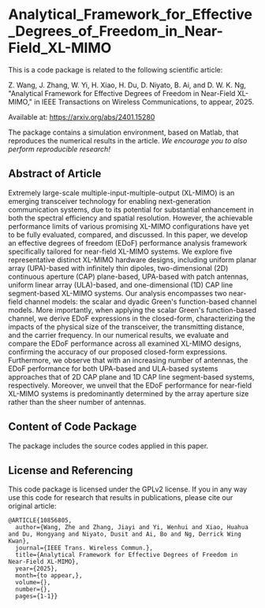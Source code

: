 # Analytical_Framework_for_Effective_Degrees_of_Freedom_in_Near-Field_XL-MIMO

This is a code package is related to the following scientific article:

Z. Wang, J. Zhang, W. Yi, H. Xiao, H. Du, D. Niyato, B. Ai, and D. W. K. Ng, "Analytical Framework for Effective Degrees of Freedom in Near-Field XL-MIMO," in IEEE Transactions on Wireless Communications, to appear, 2025.

Available at: https://arxiv.org/abs/2401.15280

The package contains a simulation environment, based on Matlab, that reproduces the numerical results in the article. *We encourage you to also perform reproducible research!*

## Abstract of Article
Extremely large-scale multiple-input-multiple-output (XL-MIMO) is an emerging transceiver technology for enabling next-generation communication systems, due to its potential for substantial enhancement in both the spectral efficiency and spatial resolution. However, the achievable performance limits of various promising XL-MIMO configurations have yet to be fully evaluated, compared, and discussed. In this paper, we develop an effective degrees of freedom (EDoF) performance analysis framework specifically tailored for near-field XL-MIMO systems. We explore five representative distinct XL-MIMO hardware designs, including uniform planar array (UPA)-based with infinitely thin dipoles, two-dimensional (2D) continuous aperture (CAP) plane-based, UPA-based with patch antennas, uniform linear array (ULA)-based, and one-dimensional (1D) CAP line segment-based XL-MIMO systems. Our analysis encompasses two near-field channel models: the scalar and dyadic Green's function-based channel models. More importantly, when applying the scalar Green's function-based channel, we derive EDoF expressions in the closed-form, characterizing the impacts of the physical size of the transceiver, the transmitting distance, and the carrier frequency. In our numerical results, we evaluate and compare the EDoF performance across all examined XL-MIMO designs, confirming the accuracy of our proposed closed-form expressions. Furthermore, we observe that with an increasing number of antennas, the EDoF performance for both UPA-based and ULA-based systems approaches that of 2D CAP plane and 1D CAP line segment-based systems, respectively. Moreover, we unveil that the EDoF performance for near-field XL-MIMO systems is predominantly determined by the array aperture size rather than the sheer number of antennas. 

## Content of Code Package

The package includes the source codes applied in this paper.


## License and Referencing

This code package is licensed under the GPLv2 license. If you in any way use this code for research that results in publications, please cite our original article:

```
@ARTICLE{10856805,
  author={Wang, Zhe and Zhang, Jiayi and Yi, Wenhui and Xiao, Huahua and Du, Hongyang and Niyato, Dusit and Ai, Bo and Ng, Derrick Wing Kwan},
  journal={IEEE Trans. Wireless Commun.}, 
  title={Analytical Framework for Effective Degrees of Freedom in Near-Field XL-MIMO}, 
  year={2025},
  month={to appear,},
  volume={},
  number={},
  pages={1-1}}
```
